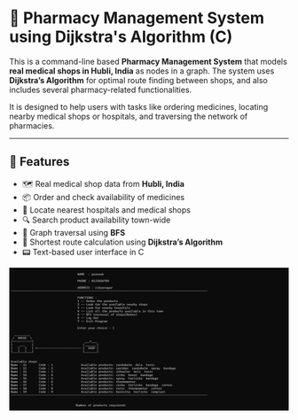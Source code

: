 # 🏥 Pharmacy Management System using Dijkstra's Algorithm (C)

This is a command-line based **Pharmacy Management System** that models **real medical shops in Hubli, India** as nodes in a graph. The system uses **Dijkstra’s Algorithm** for optimal route finding between shops, and also includes several pharmacy-related functionalities.

It is designed to help users with tasks like ordering medicines, locating nearby medical shops or hospitals, and traversing the network of pharmacies.

---

## 📌 Features

- 🗺️ Real medical shop data from **Hubli, India**
- 📦 Order and check availability of medicines
- 📍 Locate nearest hospitals and medical shops
- 🔍 Search product availability town-wide
- 🔄 Graph traversal using **BFS**
- 🧠 Shortest route calculation using **Dijkstra’s Algorithm**
- 📟 Text-based user interface in C



![image alt](https://github.com/Prateekchittor/Pharmacy-Management-System-Using-Dijkstra-s-Algorithm-in-C/blob/main/Screenshot%202025-06-05%20202508.png?raw=true)
